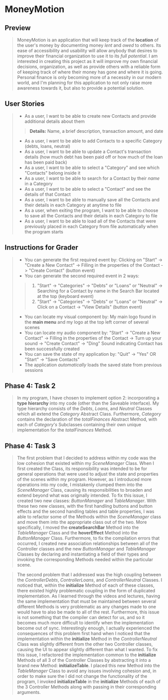 # MoneyMotion

## Preview

>MoneyMotion is an application that will keep track of the **location** of the user's money by documenting money *lent* and *owed* to others. Its ease of accessibility and usability will allow anybody
>that desires to improve their financial organization to use it to its *full potential*. I am interested in creating this project as it will improve my own financial decisions, organization, as 
>well as provide others with a reliable form of keeping track of where their money has gone and where it is going. Personal finance is only becoming more of a necessity in our modern world, and
>I'm planning for this application to not only raise more awareness towards it, but also to provide a potential solution.
>
## User Stories
>
> - As a user, I want to be able to create new Contacts and provide additional details about them
>> **Details:** Name, a brief description, transaction amount, and date
> - As a user, I want to be able to add Contacts to a specific Category (debts, loans, neutral)
> - As a user, I want to be able to update a Contact's transaction details (how much debt has been paid off or how much of the loan has been paid back)
> - As a user, I want to be able to select a "Category" and see which "Contacts" belong inside it
> - As a user, I want to be able to search for a Contact by their *name* in a Category
> - As a user, I want to be able to select a "Contact" and see the details of that Contact
> - As a user, I want to be able to manually save all the Contacts and their details in each Category at anytime to file
> - As a user, when exiting the program, I want to be able to choose to save all the Contacts and their details in each Category to file
> - As a user, I want to be able to load all of the Contacts that were previously placed in each Category from file automatically when the program starts

## Instructions for Grader

> - You can generate the first required event by: Clicking on "Start" -> "Create a New Contact" -> Filling in the properties of the Contact -> "Create Contact" (button event)
> - You can generate the second required event in 2 ways:
>> 1. "Start" -> "Categories" -> "Debts" or "Loans" or "Neutral" -> Searching for a Contact by name in the Search Bar located at the top (keyboard event)
>> 2. "Start" -> "Categories" -> "Debts" or "Loans" or "Neutral" -> Click on a Contact -> "View Details" (button event)
> - You can locate my visual component by: My main logo found in the **main menu** and my logo at the top left corner of several scenes
> - You can locate my audio component by: "Start" -> "Create a New Contact" -> Filling in the properties of the Contact -> Turn up your sound -> "Create Contact" -> "Ding" Sound indicating Contact has been successfully created
> - You can save the state of my application by: "Quit" -> "Yes" OR "Start" -> "Save Contacts"
> - The application *automatically* loads the saved state from previous sessions

## Phase 4: Task 2
> In my program, I have chosen to implement option 2: incorporating a **type hierarchy** into my code (other than the Saveable interface). My type hierarchy consists of the *Debts*, *Loans*, and *Neutral* Classes which all 
> extend the *Category* Abstract Class. Furthermore, *Category* contains the declaration of the *totalFinances* Abstract Method, with each of *Category*'*s* Subclasses containing their
> own unique implementation for the *totalFinances* Method.

## Phase 4: Task 3
> The first problem that I decided to address within my code was the low cohesion that existed within my *SceneManager* Class. When I first created the Class, its responsibility was intended
> to be for general operations that were used to adjust the state and properties of the scenes within my program. However, as I introduced more operations into my code, I mistakenly clumped them
> into the *SceneManager* Class, causing its responsibilities to broaden and extend beyond what was originally intended. To fix this issue, I created two new classes: 
> *ButtonManager* and *TableManager*. With these two new classes, with the first handling buttons and button effects and the second handling tables and table properties, I was able to refactor some of the
> Methods within the *SceneManager* class and move them into the appropriate class out of the two. More specifically, I moved the **createSearchBar** Method into the *TableManager* Class and 
> the **hoverEffect** Method into the *ButtonManager* Class. Furthermore, to fix the compilation errors that occurred, I created new association relationships between all of the Controller classes and the new
> *ButtonManager* and *TableManager* Classes by declaring and instantiating a field of their types and invoking the corresponding Methods needed within the particular scene.

> The second problem that I addressed was the high coupling between the *ControllerDebts*, *ControllerLoans*, and *ControllerNeutral* Classes. I noticed that, within the **initialize** Method of each of these classes,
> there existed highly problematic coupling in the form of duplicated implementation. As I learned through the videos and lectures, having the same implementation that must be maintained between several different Methods
> is very problematic as any changes made to one would have to also be made to all of the rest. Furthermore, this issue is not something that the compiler can detect for us, and so it becomes much more difficult 
> to identify when the implementation become out of sync. Interestingly enough, I actually experienced the consequences of this problem first hand when I noticed that the implementation within the **initialize** Method in the
> *ControllerNeutral* Class was slightly different from the other two Controller classes, causing the UI to appear slightly different than what I wanted. To fix this issue, I refactored the implementation common to the **initialize**
> Methods of all 3 of the Controller Classes by abstracting it into a brand new Method: **initializeTable**. I placed this new Method into the *TableManager* Class to avoid any issues involving cohesion and, in order to make sure the
> I did not change the functionality of the program, I invoked **initializeTable** in the **initialize** Methods of each of the 3 Controller Methods along with passing in their corresponding arguments.